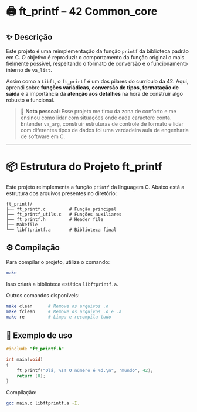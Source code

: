 # 🖨️ ft_printf – 42 Common_core

## ✨ Descrição

Este projeto é uma reimplementação da função `printf` da biblioteca padrão em C. O objetivo é reproduzir o comportamento da função original o mais fielmente possível, respeitando o formato de conversão e o funcionamento interno de `va_list`.

Assim como a `Libft`, o `ft_printf` é um dos pilares do currículo da 42. Aqui, aprendi sobre **funções variádicas**, **conversão de tipos**, **formatação de saída** e a importância da **atenção aos detalhes** na hora de construir algo robusto e funcional.

> 💬 **Nota pessoal:**
> Esse projeto me tirou da zona de conforto e me ensinou como lidar com situações onde cada caractere conta. Entender `va_arg`, construir estruturas de controle de formato e lidar com diferentes tipos de dados foi uma verdadeira aula de engenharia de software em C.

---

# 📦 Estrutura do Projeto ft_printf

Este projeto reimplementa a função `printf` da linguagem C.
Abaixo está a estrutura dos arquivos presentes no diretório:

```
ft_printf/
├── ft_printf.c         # Função principal
├── ft_printf_utils.c   # Funções auxiliares
├── ft_printf.h         # Header file
├── Makefile
└── libftprintf.a       # Biblioteca final
```

## ⚙️ Compilação

Para compilar o projeto, utilize o comando:

```bash
make
```

Isso criará a biblioteca estática `libftprintf.a`.

Outros comandos disponíveis:

```bash
make clean      # Remove os arquivos .o
make fclean     # Remove os arquivos .o e .a
make re         # Limpa e recompila tudo
```

## 🧪 Exemplo de uso

```c
#include "ft_printf.h"

int main(void)
{
    ft_printf("Olá, %s! O número é %d.\n", "mundo", 42);
    return (0);
}
```

Compilação:

```bash
gcc main.c libftprintf.a -I.
```
